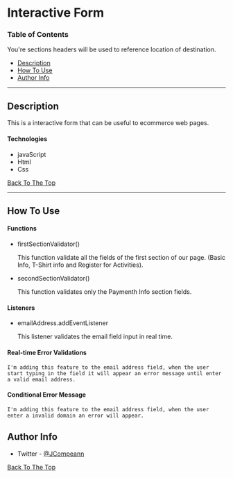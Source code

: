 # Interactive Form

### Table of Contents
You're sections headers will be used to reference location of destination.

- [Description](#description)
- [How To Use](#how-to-use)
- [Author Info](#author-info)

---

## Description

This is a interactive form that can be useful to ecommerce web pages.

#### Technologies

- javaScript
- Html
- Css

[Back To The Top](#read-me-template)

---

## How To Use

#### Functions
- firstSectionValidator()

    This function validate all the fields of the first section of our page. 
    (Basic Info, T-Shirt info and Register for Activities).

- secondSectionValidator() 

    This function validates only the Paymenth Info section fields.

#### Listeners
- emailAddress.addEventListener

    This listener validates the email field input in real time.

#### Real-time Error Validations

    I'm adding this feature to the email address field, when the user start typing in the field it will appear an error message until enter a valid email address.

#### Conditional Error Message

    I'm adding this feature to the email address field, when the user enter a invalid domain an error will appear.


## Author Info

- Twitter - [@JCompeann](https://twitter.com/JCompeann)

[Back To The Top](#read-me-template)
